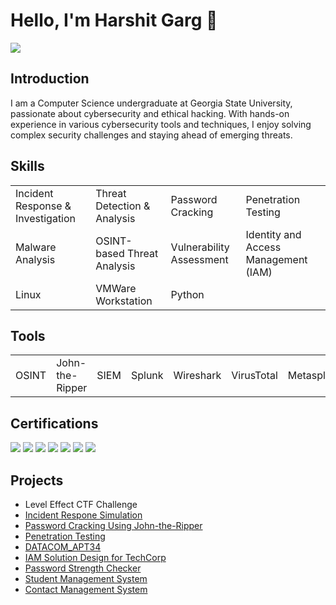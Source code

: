 # Hello, I'm Harshit Garg 👋
<a href="https://linkedin.com/in/harshitgarg-cs/"><img src="https://img.shields.io/badge/-LinkedIn-0072b1?&style=for-the-badge&logo=linkedin&logoColor=white" /></a>

## Introduction

I am a Computer Science undergraduate at Georgia State University, passionate about cybersecurity and ethical hacking. With hands-on experience in various cybersecurity tools and techniques, I enjoy solving complex security challenges and staying ahead of emerging threats.

## Skills

<table>
  <tr>
    <td>Incident Response & Investigation</td>
    <td>Threat Detection & Analysis</td>
    <td>Password Cracking</td>
    <td>Penetration Testing</td>
  </tr>
  <tr>
    <td>Malware Analysis</td>
    <td>OSINT-based Threat Analysis</td>
    <td>Vulnerability Assessment</td>
    <td>Identity and Access Management (IAM)</td>
  </tr>
  <tr>
    <td>Linux</td>
    <td>VMWare Workstation</td>
    <td>Python</td>
  </tr>
</table>

## Tools
<table>
  <tr>
    <td>OSINT</td>
    <td>John-the-Ripper</td>
    <td>SIEM</td>
    <td>Splunk</td>
    <td>Wireshark</td>
    <td>VirusTotal</td>
    <td>Metasploit</td>
    <td>MISP</td>
    <td>nmap</td>
  </tr>
</table>

## Certifications

<div>
<img src="https://img.shields.io/badge/-CodePath%20CYB%20101-04c385?&style=for-the-badge" />  
<img src="https://img.shields.io/badge/-CodePath%20CYB%20102-04c385?&style=for-the-badge" />  
<img src="https://img.shields.io/badge/-Datacom%20Cybersecurity%20Job%20Simulation-00276b?&style=for-the-badge" />  
<img src="https://img.shields.io/badge/-Mastercard%20Cybersecurity%20Job%20Simulation-ff6000?&style=for-the-badge" />  
<img src="https://img.shields.io/badge/-Tata%20Group%20Cybersecurity%20Analyst%20Job%20Simulation-ffffff?&style=for-the-badge" /> 
<img src="https://img.shields.io/badge/-ISC2%3A%20Certified%20in%20Cybersecurity-42823d?&style=for-the-badge" />
<img src="https://img.shields.io/badge/-Microsoft%3A%20Cybersecurity%20Analyst%20Professional%20Certificate-ffb902?&style=for-the-badge" />

</div>

## Projects
- Level Effect CTF Challenge
- <a href="https://github.com/harshitgarg-cs/Incident-Response-by-IBM/blob/main/README.md">Incident Respone Simulation</a>
- <a href="https://docs.google.com/document/d/102aU0OD9SejbvQjM3tDATHwW0fnEr7de0w1i_V7BBkc/edit?usp=sharing">Password Cracking Using John-the-Ripper</a>
- <a href="https://docs.google.com/document/d/1JEVMNbY41l1lypgWDMsnQ2gPhMRMmK2OBc004N4k4S0/edit?usp=sharing">Penetration Testing</a>
- <a href="https://github.com/harshitgarg-cs/DATACOM_APT34/tree/main">DATACOM_APT34</a>
- <a href="https://github.com/harshitgarg-cs/TCS_TechCorp">IAM Solution Design for TechCorp</a>
- <a href="https://github.com/harshitgarg-cs/Password-Strength-Checker">Password Strength Checker</a>
- <a href="https://github.com/harshitgarg-cs/Student-Management-System">Student Management System</a>
- <a href="https://github.com/harshitgarg-cs/Contact-Management-System">Contact Management System</a>
